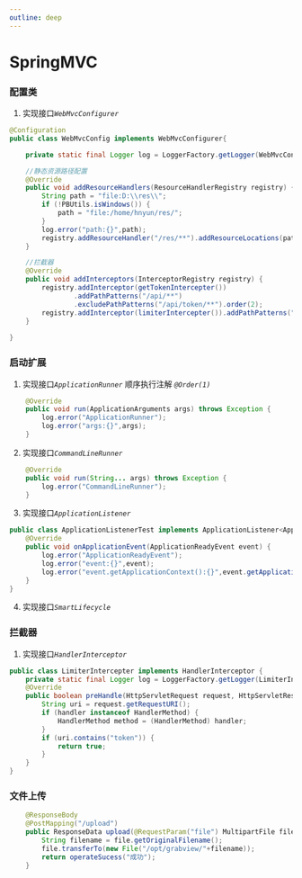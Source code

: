 ```yaml
---
outline: deep
---
```

# SpringMVC

### 配置类
1. 实现接口<code>*WebMvcConfigurer*</code>
```java
@Configuration
public class WebMvcConfig implements WebMvcConfigurer{

	private static final Logger log = LoggerFactory.getLogger(WebMvcConfig.class);

	//静态资源路径配置
	@Override
	public void addResourceHandlers(ResourceHandlerRegistry registry) {
		String path = "file:D:\\res\\";
		if (!PBUtils.isWindows()) {
			path = "file:/home/hnyun/res/";
		}
		log.error("path:{}",path);
		registry.addResourceHandler("/res/**").addResourceLocations(path);
	}

	//拦截器
	@Override
	public void addInterceptors(InterceptorRegistry registry) {
		registry.addInterceptor(getTokenIntercepter())
				.addPathPatterns("/api/**")
				.excludePathPatterns("/api/token/**").order(2);
		registry.addInterceptor(limiterIntercepter()).addPathPatterns("/**").order(1);
	}
	
}
```

### 启动扩展
1. 实现接口<code>*ApplicationRunner*</code> 顺序执行注解 <code>*@Order(1)*</code>
```java
	@Override
	public void run(ApplicationArguments args) throws Exception {
		log.error("ApplicationRunner");
		log.error("args:{}",args);
	}

```

2. 实现接口<code>*CommandLineRunner*</code>
```java
	@Override
	public void run(String... args) throws Exception {
		log.error("CommandLineRunner");
	}
```
3. 实现接口<code>*ApplicationListener*</code>
```java
public class ApplicationListenerTest implements ApplicationListener<ApplicationReadyEvent> {
	@Override
	public void onApplicationEvent(ApplicationReadyEvent event) {
		log.error("ApplicationReadyEvent");
		log.error("event:{}",event);
		log.error("event.getApplicationContext():{}",event.getApplicationContext());
	}
}

```
4. 实现接口<code>*SmartLifecycle*</code>



### 拦截器
1. 实现接口<code>*HandlerInterceptor*</code>
```java
public class LimiterIntercepter implements HandlerInterceptor {
	private static final Logger log = LoggerFactory.getLogger(LimiterIntercepter.class);
	@Override
	public boolean preHandle(HttpServletRequest request, HttpServletResponse response, Object handler) throws Exception {
		String uri = request.getRequestURI();
		if (handler instanceof HandlerMethod) {
			HandlerMethod method = (HandlerMethod) handler;
		}
		if (uri.contains("token")) {
			return true;
		}
	}
}

```


### 文件上传
```java
	@ResponseBody
	@PostMapping("/upload")
    public ResponseData upload(@RequestParam("file") MultipartFile file, HttpServletRequest request) throws IOException {
        String filename = file.getOriginalFilename();
        file.transferTo(new File("/opt/grabview/"+filename));
        return operateSucess("成功");
    }	

```

